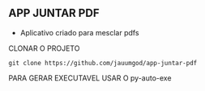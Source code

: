 <h2>APP JUNTAR PDF</h2>


 - Aplicativo criado para mesclar pdfs
 
 CLONAR O PROJETO
 
 ```
 git clone https://github.com/jauumgod/app-juntar-pdf
 ```

PARA GERAR EXECUTAVEL USAR O py-auto-exe 
